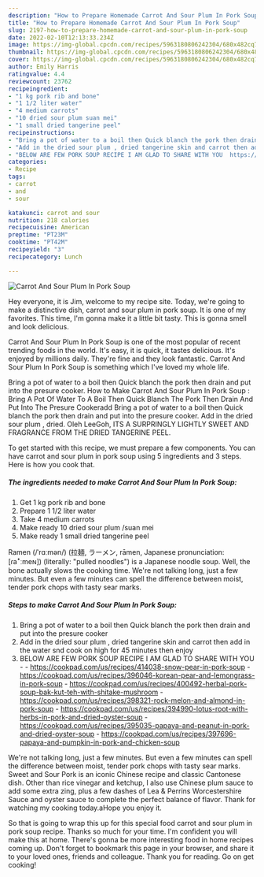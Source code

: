 ```yaml
---
description: "How to Prepare Homemade Carrot And Sour Plum In Pork Soup"
title: "How to Prepare Homemade Carrot And Sour Plum In Pork Soup"
slug: 2197-how-to-prepare-homemade-carrot-and-sour-plum-in-pork-soup
date: 2022-02-10T12:13:33.234Z
image: https://img-global.cpcdn.com/recipes/5963180806242304/680x482cq70/carrot-and-sour-plum-in-pork-soup-recipe-main-photo.jpg
thumbnail: https://img-global.cpcdn.com/recipes/5963180806242304/680x482cq70/carrot-and-sour-plum-in-pork-soup-recipe-main-photo.jpg
cover: https://img-global.cpcdn.com/recipes/5963180806242304/680x482cq70/carrot-and-sour-plum-in-pork-soup-recipe-main-photo.jpg
author: Emily Harris
ratingvalue: 4.4
reviewcount: 23762
recipeingredient:
- "1 kg pork rib and bone"
- "1 1/2 liter water"
- "4 medium carrots"
- "10 dried sour plum suan mei"
- "1 small dried tangerine peel"
recipeinstructions:
- "Bring a pot of water to a boil then Quick blanch the pork then drain and put into the presure cooker"
- "Add in the dried sour plum , dried tangerine skin and carrot then add in the water snd cook on high for 45 minutes then enjoy"
- "BELOW ARE FEW PORK SOUP RECIPE I AM GLAD TO SHARE WITH YOU  https://cookpad.com/us/recipes/414038-snow-pear-in-pork-soup https://cookpad.com/us/recipes/396046-korean-pear-and-lemongrass-in-pork-soup https://cookpad.com/us/recipes/400492-herbal-pork-soup-bak-kut-teh-with-shitake-mushroom https://cookpad.com/us/recipes/398321-rock-melon-and-almond-in-pork-soup https://cookpad.com/us/recipes/394990-lotus-root-with-herbs-in-pork-and-dried-oyster-soup https://cookpad.com/us/recipes/395035-papaya-and-peanut-in-pork-and-dried-oyster-soup https://cookpad.com/us/recipes/397696-papaya-and-pumpkin-in-pork-and-chicken-soup"
categories:
- Recipe
tags:
- carrot
- and
- sour

katakunci: carrot and sour 
nutrition: 218 calories
recipecuisine: American
preptime: "PT23M"
cooktime: "PT42M"
recipeyield: "3"
recipecategory: Lunch

---
```



![Carrot And Sour Plum In Pork Soup](https://img-global.cpcdn.com/recipes/5963180806242304/680x482cq70/carrot-and-sour-plum-in-pork-soup-recipe-main-photo.jpg)

Hey everyone, it is Jim, welcome to my recipe site. Today, we're going to make a distinctive dish, carrot and sour plum in pork soup. It is one of my favorites. This time, I'm gonna make it a little bit tasty. This is gonna smell and look delicious.

Carrot And Sour Plum In Pork Soup is one of the most popular of recent trending foods in the world. It's easy, it is quick, it tastes delicious. It's enjoyed by millions daily. They're fine and they look fantastic. Carrot And Sour Plum In Pork Soup is something which I've loved my whole life.

Bring a pot of water to a boil then Quick blanch the pork then drain and put into the presure cooker. How to Make Carrot And Sour Plum In Pork Soup : Bring A Pot Of Water To A Boil Then Quick Blanch The Pork Then Drain And Put Into The Presure Cookeradd Bring a pot of water to a boil then Quick blanch the pork then drain and put into the presure cooker. Add in the dried sour plum , dried. Oleh LeeGoh, ITS A SURPRINGLY LIGHTLY SWEET AND FRAGRANCE FROM THE DRIED TANGERINE PEEL.


To get started with this recipe, we must prepare a few components. You can have carrot and sour plum in pork soup using 5 ingredients and 3 steps. Here is how you cook that.

<!--inarticleads1-->

##### The ingredients needed to make Carrot And Sour Plum In Pork Soup:

1. Get 1 kg pork rib and bone
1. Prepare 1 1/2 liter water
1. Take 4 medium carrots
1. Make ready 10 dried sour plum /suan mei
1. Make ready 1 small dried tangerine peel


Ramen (/ˈrɑːmən/) (拉麺, ラーメン, rāmen, Japanese pronunciation: [ɾaꜜːmeɴ]) (literally: "pulled noodles") is a Japanese noodle soup. Well, the bone actually slows the cooking time. We're not talking long, just a few minutes. But even a few minutes can spell the difference between moist, tender pork chops with tasty sear marks. 

<!--inarticleads2-->

##### Steps to make Carrot And Sour Plum In Pork Soup:

1. Bring a pot of water to a boil then Quick blanch the pork then drain and put into the presure cooker
1. Add in the dried sour plum , dried tangerine skin and carrot then add in the water snd cook on high for 45 minutes then enjoy
1. BELOW ARE FEW PORK SOUP RECIPE I AM GLAD TO SHARE WITH YOU -  - https://cookpad.com/us/recipes/414038-snow-pear-in-pork-soup - https://cookpad.com/us/recipes/396046-korean-pear-and-lemongrass-in-pork-soup - https://cookpad.com/us/recipes/400492-herbal-pork-soup-bak-kut-teh-with-shitake-mushroom - https://cookpad.com/us/recipes/398321-rock-melon-and-almond-in-pork-soup - https://cookpad.com/us/recipes/394990-lotus-root-with-herbs-in-pork-and-dried-oyster-soup - https://cookpad.com/us/recipes/395035-papaya-and-peanut-in-pork-and-dried-oyster-soup - https://cookpad.com/us/recipes/397696-papaya-and-pumpkin-in-pork-and-chicken-soup


We're not talking long, just a few minutes. But even a few minutes can spell the difference between moist, tender pork chops with tasty sear marks. Sweet and Sour Pork is an iconic Chinese recipe and classic Cantonese dish. Other than rice vinegar and ketchup, I also use Chinese plum sauce to add some extra zing, plus a few dashes of Lea & Perrins Worcestershire Sauce and oyster sauce to complete the perfect balance of flavor. Thank for watching my cooking today.aHope you enjoy it. 

So that is going to wrap this up for this special food carrot and sour plum in pork soup recipe. Thanks so much for your time. I'm confident you will make this at home. There's gonna be more interesting food in home recipes coming up. Don't forget to bookmark this page in your browser, and share it to your loved ones, friends and colleague. Thank you for reading. Go on get cooking!
